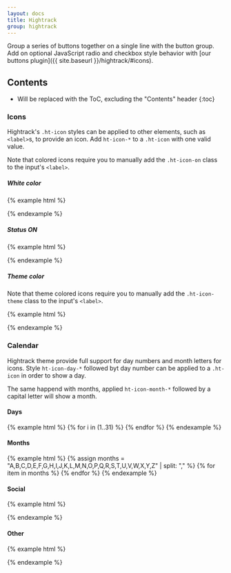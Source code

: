 ```yaml
---
layout: docs
title: Hightrack
group: hightrack
---
```


Group a series of buttons together on a single line with the button group. Add on optional JavaScript radio and checkbox style behavior with [our buttons plugin]({{ site.baseurl }}/hightrack/#icons).

## Contents

* Will be replaced with the ToC, excluding the "Contents" header
{:toc}

### Icons

Hightrack's `.ht-icon` styles can be applied to other elements, such as `<label>`s, to provide an icon. Add `ht-icon-*` to a `.ht-icon` with one valid value.

Note that colored icons require you to manually add the `.ht-icon-on` class to the input's `<label>`.

##### White color

{% example html %}
<div class="example-body ht-background-theme-primary">
  	<label class="ht-icon ht-icon-like"></label>
	<label class="ht-icon ht-icon-matrix"></label>
	<label class="ht-icon ht-icon-list"></label>
	<label class="ht-icon ht-icon-day-13"></label>
	<label class="ht-icon ht-icon-month-E"></label>
</div>
{% endexample %}

##### Status ON

{% example html %}
<div class="example-body">
  	<label class="ht-icon ht-icon-like ht-icon-on"></label>
	<label class="ht-icon ht-icon-matrix ht-icon-on"></label>
	<label class="ht-icon ht-icon-list ht-icon-on"></label>
	<label class="ht-icon ht-icon-day-13 ht-icon-on"></label>
	<label class="ht-icon ht-icon-month-E ht-icon-on"></label>
	<label class="ht-icon ht-icon-add-bg ht-icon-on"></label>
	<label class="ht-icon ht-icon-dropdown ht-icon-on"></label>
	<label class="ht-icon ht-icon-folder ht-icon-on"></label>
	<label class="ht-icon ht-icon-options ht-icon-on"></label>
	<label class="ht-icon ht-icon-agendaday ht-icon-on"></label>
	<label class="ht-icon ht-icon-agendaweek ht-icon-on"></label>
	<label class="ht-icon ht-icon-agendamonth ht-icon-on"></label>
	<label class="ht-icon ht-icon-agendaweek ht-icon-on"></label>
	<label class="ht-icon ht-icon-left-arrow ht-icon-on"></label>
	<label class="ht-icon ht-icon-right-arrow ht-icon-on"></label>
	<label class="ht-icon ht-icon-menu-controller ht-icon-on"></label>
	<label class="ht-icon ht-icon-add-task ht-icon-on"></label>
	<label class="ht-icon ht-icon-invite-people ht-icon-on"></label>
	<label class="ht-icon ht-icon-place ht-icon-on"></label>
	<label class="ht-icon ht-icon-inbox ht-icon-on"></label>
	<label class="ht-icon ht-icon-todo ht-icon-on"></label>
	<label class="ht-icon ht-icon-delete ht-icon-on"></label>
</div>
{% endexample %}

##### Theme color

Note that theme colored icons require you to manually add the `.ht-icon-theme` class to the input's `<label>`.

{% example html %}
<div class="example-body">
  	<label class="ht-icon ht-icon-like ht-icon-theme"></label>
	<label class="ht-icon ht-icon-matrix ht-icon-theme"></label>
	<label class="ht-icon ht-icon-list ht-icon-theme"></label>
	<label class="ht-icon ht-icon-day-13 ht-icon-theme"></label>
	<label class="ht-icon ht-icon-month-E ht-icon-theme"></label>
	<label class="ht-icon ht-icon-add-bg ht-icon-theme"></label>
	<label class="ht-icon ht-icon-dropdown ht-icon-theme"></label>
	<label class="ht-icon ht-icon-folder ht-icon-theme"></label>
	<label class="ht-icon ht-icon-options ht-icon-theme"></label>
	<label class="ht-icon ht-icon-agendaday ht-icon-theme"></label>
	<label class="ht-icon ht-icon-agendaweek ht-icon-theme"></label>
	<label class="ht-icon ht-icon-agendamonth ht-icon-theme"></label>
	<label class="ht-icon ht-icon-agendaweek ht-icon-theme"></label>
	<label class="ht-icon ht-icon-left-arrow ht-icon-theme"></label>
	<label class="ht-icon ht-icon-right-arrow ht-icon-theme"></label>
	<label class="ht-icon ht-icon-menu-controller ht-icon-theme"></label>
	<label class="ht-icon ht-icon-add-task ht-icon-theme"></label>
	<label class="ht-icon ht-icon-invite-people ht-icon-theme"></label>
	<label class="ht-icon ht-icon-place ht-icon-theme"></label>
	<label class="ht-icon ht-icon-inbox ht-icon-theme"></label>
	<label class="ht-icon ht-icon-todo ht-icon-theme"></label>
	<label class="ht-icon ht-icon-delete ht-icon-theme"></label>
</div>
{% endexample %}

### Calendar

Hightrack theme provide full support for day numbers and month letters for icons. Style `ht-icon-day-*` followed byt day number can be applied to a `.ht-icon` in order to show a day. 

The same happend with months, applied `ht-icon-month-*` followed by a capital letter will show a month.

#### Days

{% example html %}
{% for i in (1..31) %}
    <label class="ht-icon ht-icon-day-{{ i }} ht-icon-on"></label>
{% endfor %}
{% endexample %}

#### Months

{% example html %}
{% assign months = "A,B,C,D,E,F,G,H,I,J,K,L,M,N,O,P,Q,R,S,T,U,V,W,X,Y,Z" | split: "," %}
{% for item in months %}
    <label class="ht-icon ht-icon-month-{{ item }} ht-icon-on"></label>
{% endfor %}
{% endexample %}

#### Social
{% example html %}

<label class="ht-icon ht-icon-facebook ht-icon-on"></label>
<label class="ht-icon ht-icon-twitter ht-icon-on"></label>
<label class="ht-icon ht-icon-googleplus ht-icon-on"></label>
<label class="ht-icon ht-icon-linkedin ht-icon-on"></label>

{% endexample %}

#### Other
{% example html %}

<label class="ht-icon ht-icon-smile ht-icon-on"></label>
<label class="ht-icon ht-icon-accomplish ht-icon-on"></label>
<label class="ht-icon ht-icon-cloud ht-icon-on"></label>
<label class="ht-icon ht-icon-people ht-icon-on"></label>

{% endexample %}


